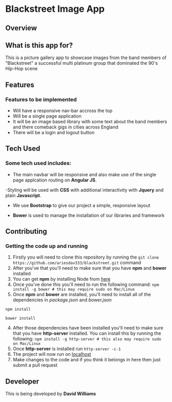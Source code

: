 # Blackstreet Image App

## Overview

## What is this app for?

This is a picture gallery app to showcase images from the band members of "Blackstreet" a successful multi platinum group that dominated the 90's Hip-Hop scene
 
## Features

### Features to be implemented
- Will have a responsive nav-bar accross the top 
- Will be a single page application 
- It will be an image based library with some text about the band members and there comeback gigs in cities across England
- There will be a login and logout button 
 
## Tech Used
### Some tech used includes:
- The main navbar will be responsive and also make use of the single page applcation routing on <b>Angular JS</b>. 

-Styling will be used with <b>CSS</b> with additional interactivity with <b>Jquery</b> and plain <b>Javascript</b>.

- We use **Bootstrap** to give our project a simple, responsive layout

- **Bower** is used to manage the installation of our libraries and framework
 
## Contributing


### Getting the code up and running
1. Firstly you will need to clone this repository by running the ```git clone https://github.com/ariesdav333/blackstreet.git``` command
2. After you've that you'll need to make sure that you have **npm** and **bower** installed
  1. You can get **npm** by installing Node from [here](https://nodejs.org/en/)
  2. Once you've done this you'll need to run the following command:
     `npm install -g bower # this may require sudo on Mac/Linux`
3. Once **npm** and **bower** are installed, you'll need to install all of the dependencies in *package.json* and *bower.json*
  ```
  npm install
 
  bower install
  ```
4. After those dependencies have been installed you'll need to make sure that you have **http-server** installed. You can install this by running the following: ```npm install -g http-server # this also may require sudo on Mac/Linux```
5. Once **http-server** is installed run ```http-server -c-1```
6. The project will now run on [localhost](http://127.0.0.1:8080)
7. Make changes to the code and if you think it belongs in here then just submit a pull request


## Developer

This is being developed by <b> David Williams </b>